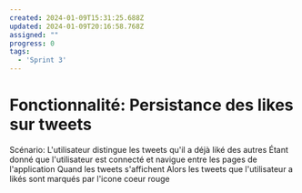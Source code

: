 ```yaml
---
created: 2024-01-09T15:31:25.688Z
updated: 2024-01-09T20:16:58.768Z
assigned: ""
progress: 0
tags:
  - 'Sprint 3'
---
```


# Fonctionnalité: Persistance des likes sur tweets

Scénario: L'utilisateur distingue les tweets qu'il a déjà liké des autres
  Étant donné que l'utilisateur est connecté et navigue entre les pages de l'application
  Quand les tweets s'affichent
  Alors les tweets que l'utilisateur a likés sont marqués par l'icone coeur rouge
